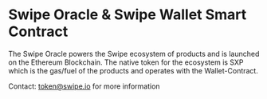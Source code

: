 # Swipe Oracle & Swipe Wallet Smart Contract
The Swipe Oracle powers the Swipe ecosystem of products and is launched on the Ethereum Blockchain. The native token for the ecosystem is SXP which is the gas/fuel of the products and operates with the Wallet-Contract. 

Contact: token@swipe.io for more information
